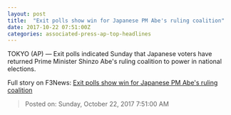 ```yaml
---
layout: post
title:  "Exit polls show win for Japanese PM Abe's ruling coalition"
date: 2017-10-22 07:51:00Z
categories: associated-press-ap-top-headlines
---
```


TOKYO (AP) — Exit polls indicated Sunday that Japanese voters have returned Prime Minister Shinzo Abe's ruling coalition to power in national elections.


Full story on F3News: [Exit polls show win for Japanese PM Abe's ruling coalition](http://www.f3nws.com/n/2ajzrC)

> Posted on: Sunday, October 22, 2017 7:51:00 AM
